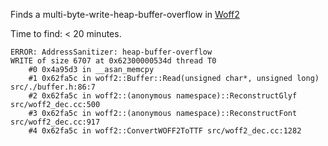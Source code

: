 Finds a multi-byte-write-heap-buffer-overflow in [Woff2](https://github.com/google/woff2)

Time to find: < 20 minutes.

```
ERROR: AddressSanitizer: heap-buffer-overflow
WRITE of size 6707 at 0x62300000534d thread T0
    #0 0x4a95d3 in __asan_memcpy
    #1 0x62fa5c in woff2::Buffer::Read(unsigned char*, unsigned long) src/./buffer.h:86:7
    #2 0x62fa5c in woff2::(anonymous namespace)::ReconstructGlyf src/woff2_dec.cc:500
    #3 0x62fa5c in woff2::(anonymous namespace)::ReconstructFont src/woff2_dec.cc:917
    #4 0x62fa5c in woff2::ConvertWOFF2ToTTF src/woff2_dec.cc:1282
```


